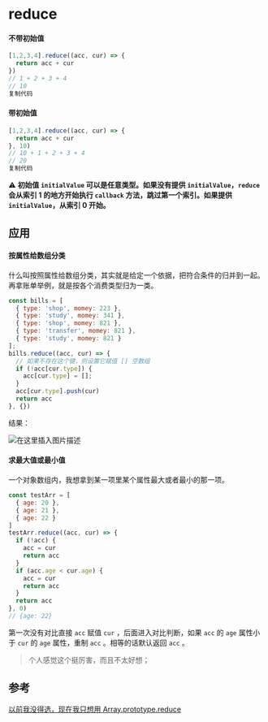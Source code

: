 # reduce

#### 不带初始值

```javascript
[1,2,3,4].reduce((acc, cur) => {
  return acc + cur
})
// 1 + 2 + 3 + 4
// 10
复制代码
```

#### 带初始值

```javascript
[1,2,3,4].reduce((acc, cur) => {
  return acc + cur
}, 10)
// 10 + 1 + 2 + 3 + 4
// 20
复制代码
```

⚠️ **初始值 `initialValue` 可以是任意类型。如果没有提供 `initialValue`，`reduce` 会从索引 1 的地方开始执行 `callback` 方法，跳过第一个索引。如果提供 `initialValue`，从索引 0 开始。**



## 应用

#### 按属性给数组分类

什么叫按照属性给数组分类，其实就是给定一个依据，把符合条件的归并到一起。再拿账单举例，就是按各个消费类型归为一类。

```javascript
const bills = [
  { type: 'shop', momey: 223 },
  { type: 'study', momey: 341 },
  { type: 'shop', momey: 821 },
  { type: 'transfer', momey: 821 },
  { type: 'study', momey: 821 }
];
bills.reduce((acc, cur) => {
  // 如果不存在这个键，则设置它赋值 [] 空数组
  if (!acc[cur.type]) {
    acc[cur.type] = [];
  }
  acc[cur.type].push(cur)
  return acc
}, {})
```

结果：

![在这里插入图片描述](https://img-blog.csdnimg.cn/20210117111705347.png)


#### 求最大值或最小值

一个对象数组内，我想拿到某一项里某个属性最大或者最小的那一项。

```javascript
const testArr = [
  { age: 20 },
  { age: 21 },
  { age: 22 }
]
testArr.reduce((acc, cur) => {
  if (!acc) {
    acc = cur
    return acc
  }
  if (acc.age < cur.age) {
    acc = cur
    return acc
  }
  return acc
}, 0)
// {age: 22}
```

第一次没有对比直接 `acc` 赋值 `cur` ，后面进入对比判断，如果 `acc` 的 `age` 属性小于 `cur` 的 `age` 属性，重制 `acc` 。相等的话默认返回 `acc` 。

> 个人感觉这个挺厉害，而且不太好想；

## 参考

[以前我没得选，现在我只想用 Array.prototype.reduce](https://juejin.cn/post/6916087983808626701#heading-15)

